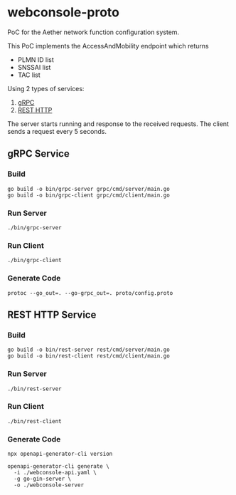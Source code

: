 # webconsole-proto

PoC for the Aether network function configuration system.

This PoC implements the AccessAndMobility endpoint which returns 
- PLMN ID list
- SNSSAI list
- TAC list

Using 2 types of services:
1. [gRPC](#grpc-service)
2. [REST HTTP](#rest-http-service)

The server starts running and response to the received requests.
The client sends a request every 5 seconds.

## gRPC Service

### Build

``` 
go build -o bin/grpc-server grpc/cmd/server/main.go
go build -o bin/grpc-client grpc/cmd/client/main.go
```

### Run Server

```
./bin/grpc-server
```

### Run Client

```
./bin/grpc-client
```

### Generate Code

```
protoc --go_out=. --go-grpc_out=. proto/config.proto
```

## REST HTTP Service

### Build

``` 
go build -o bin/rest-server rest/cmd/server/main.go
go build -o bin/rest-client rest/cmd/client/main.go
```

### Run Server

```
./bin/rest-server
```

### Run Client

```
./bin/rest-client
```

### Generate Code

```
npx openapi-generator-cli version

openapi-generator-cli generate \
  -i ./webconsole-api.yaml \
  -g go-gin-server \
  -o ./webconsole-server
```
